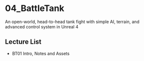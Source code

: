 # 04_BattleTank
An open-world, head-to-head tank fight with simple AI, terrain, and advanced control system in Unreal 4 


## Lecture List
* BT01 Intro, Notes and Assets

